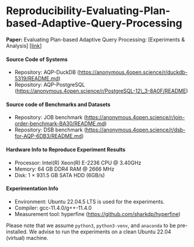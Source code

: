 # Reproducibility-Evaluating-Plan-based-Adaptive-Query-Processing

**Paper:** Evaluating Plan-based Adaptive Query Processing: \[Experiments & Analysis\] [[link](tbd)]

#### Source Code of Systems
- Repository: AQP-DuckDB (https://anonymous.4open.science/r/duckdb-5319/README.md)
- Repository: AQP-PostgreSQL (https://anonymous.4open.science/r/PostgreSQL-12\_3-8A0F/README)

#### Source code of Benchmarks and Datasets
- Repository: JOB benchmark (https://anonymous.4open.science/r/join-order-benchmark-BA30/README.md)
- Repository: DSB benchmark (https://anonymous.4open.science/r/dsb-for-AQP-6DB3/README.md)

#### Hardware Info to Reproduce Experiment Results

- Processor: Intel(R) Xeon(R) E-2236 CPU @ 3.40GHz
- Memory: 64 GB DDR4 RAM @ 2666 MHz
- Disk: 1 × 931.5 GB SATA HDD (6GB/s)

#### Experimentation Info

- Environment: Ubuntu 22.04.5 LTS is used for the experiments.
- Compiler: gcc-11.4.0/g++-11.4.0
- Measurement tool: hyperfine (https://github.com/sharkdp/hyperfine)

Please note that we assume `python3`, `python3-venv`, and `anaconda` to be pre-installed. We advise to run the experiments on a clean Ubuntu 22.04 (virtual) machine.
